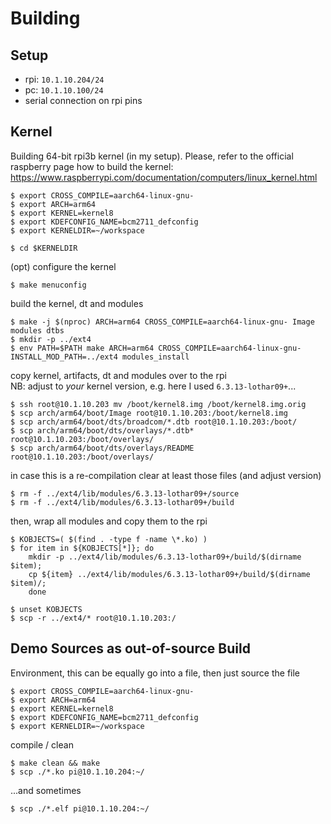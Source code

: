 # Building

## Setup

- rpi: `10.1.10.204/24`
- pc:  `10.1.10.100/24`
- serial connection on rpi pins

## Kernel

Building 64-bit rpi3b kernel (in my setup). Please, refer to the official raspberry page how to build the kernel: https://www.raspberrypi.com/documentation/computers/linux_kernel.html

```
$ export CROSS_COMPILE=aarch64-linux-gnu-
$ export ARCH=arm64
$ export KERNEL=kernel8
$ export KDEFCONFIG_NAME=bcm2711_defconfig
$ export KERNELDIR=~/workspace

$ cd $KERNELDIR
```
(opt) configure the kernel
```
$ make menuconfig
```

build the kernel, dt and modules
```
$ make -j $(nproc) ARCH=arm64 CROSS_COMPILE=aarch64-linux-gnu- Image modules dtbs
$ mkdir -p ../ext4
$ env PATH=$PATH make ARCH=arm64 CROSS_COMPILE=aarch64-linux-gnu- INSTALL_MOD_PATH=../ext4 modules_install
```

copy kernel, artifacts, dt and modules over to the rpi  
NB: adjust to _your_ kernel version, e.g. here I used `6.3.13-lothar09+`...
```
$ ssh root@10.1.10.203 mv /boot/kernel8.img /boot/kernel8.img.orig
$ scp arch/arm64/boot/Image root@10.1.10.203:/boot/kernel8.img
$ scp arch/arm64/boot/dts/broadcom/*.dtb root@10.1.10.203:/boot/
$ scp arch/arm64/boot/dts/overlays/*.dtb* root@10.1.10.203:/boot/overlays/
$ scp arch/arm64/boot/dts/overlays/README root@10.1.10.203:/boot/overlays/
```
in case this is a re-compilation clear at least those files (and adjust version)
```
$ rm -f ../ext4/lib/modules/6.3.13-lothar09+/source
$ rm -f ../ext4/lib/modules/6.3.13-lothar09+/build
```
then, wrap all modules and copy them to the rpi
```
$ KOBJECTS=( $(find . -type f -name \*.ko) )
$ for item in ${KOBJECTS[*]}; do
	mkdir -p ../ext4/lib/modules/6.3.13-lothar09+/build/$(dirname $item);
	cp ${item} ../ext4/lib/modules/6.3.13-lothar09+/build/$(dirname $item)/;
	done

$ unset KOBJECTS
$ scp -r ../ext4/* root@10.1.10.203:/
```

## Demo Sources as out-of-source Build

Environment, this can be equally go into a file, then just source the file
```
$ export CROSS_COMPILE=aarch64-linux-gnu-
$ export ARCH=arm64
$ export KERNEL=kernel8
$ export KDEFCONFIG_NAME=bcm2711_defconfig
$ export KERNELDIR=~/workspace
```
compile / clean
```
$ make clean && make
$ scp ./*.ko pi@10.1.10.204:~/
```
...and sometimes
```
$ scp ./*.elf pi@10.1.10.204:~/
